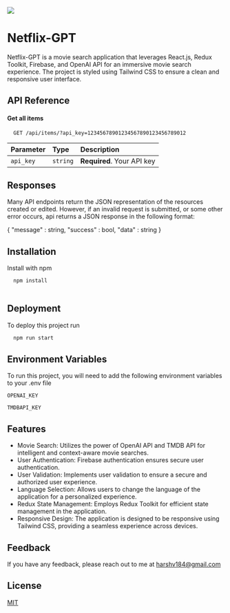 ![](https://cdn.cookielaw.org/logos/dd6b162f-1a32-456a-9cfe-897231c7763c/4345ea78-053c-46d2-b11e-09adaef973dc/Netflix_Logo_PMS.png)


# Netflix-GPT

Netflix-GPT is a movie search application that leverages React.js, Redux Toolkit, Firebase, and OpenAI API for an immersive movie search experience. The project is styled using Tailwind CSS to ensure a clean and responsive user interface.

## API Reference

#### Get all items

```http
  GET /api/items/?api_key=12345678901234567890123456789012
```

| Parameter | Type     | Description                |
| :-------- | :------- | :------------------------- |
| `api_key` | `string` | **Required**. Your API key |

## Responses

Many API endpoints return the JSON representation of the resources created or edited. However, if an invalid request is submitted, or some other error occurs, api returns a JSON response in the following format:

{
  "message" : string,
  "success" : bool,
  "data"    : string
}




## Installation

Install with npm

```bash
  npm install 
  
```
    
## Deployment

To deploy this project run

```bash
  npm run start
```


## Environment Variables

To run this project, you will need to add the following environment variables to your .env file

`OPENAI_KEY`

`TMDBAPI_KEY`


## Features

- Movie Search: Utilizes the power of OpenAI API and TMDB API for intelligent and context-aware movie searches.
- User Authentication: Firebase authentication ensures secure user authentication.
- User Validation: Implements user validation to ensure a secure and authorized user experience.
- Language Selection: Allows users to change the language of the application for a personalized experience.
- Redux State Management: Employs Redux Toolkit for efficient state management in the application.
- Responsive Design: The application is designed to be responsive using Tailwind CSS, providing a seamless experience across devices.


## Feedback

If you have any feedback, please reach out to me at 
harshv184@gmail.com

## License

[MIT](https://choosealicense.com/licenses/mit/)

